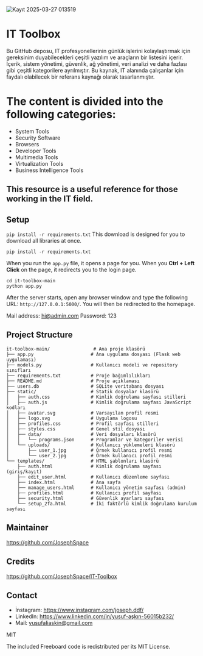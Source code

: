 
![Kayıt 2025-03-27 013519](https://github.com/user-attachments/assets/817f66c1-72b1-40dd-b059-2c9ee2ec7118)

# IT Toolbox

Bu GitHub deposu, IT profesyonellerinin günlük işlerini kolaylaştırmak için gereksinim duyabilecekleri çeşitli yazılım ve araçların bir listesini içerir. İçerik, sistem yönetimi, güvenlik, ağ yönetimi, veri analizi ve daha fazlası gibi çeşitli kategorilere ayrılmıştır. Bu kaynak, IT alanında çalışanlar için faydalı olabilecek bir referans kaynağı olarak tasarlanmıştır.

# The content is divided into the following categories:

* System Tools
* Security Software
* Browsers
* Developer Tools
* Multimedia Tools
* Virtualization Tools
* Business Intelligence Tools
    
## This resource is a useful reference for those working in the IT field.

## Setup

`pip install -r requirements.txt` This download is designed for you to download all libraries at once.

```
pip install -r requirements.txt
```
When you run the `app.py` file, it opens a page for you. When you **Ctrl + Left Click** on the page, it redirects you to the login page.

```
cd it-toolbox-main
python app.py
```

After the server starts, open any browser window and type the following URL: `http://127.0.0.1:5000/`. You will then be redirected to the homepage.

Mail address: hi@admin.com Password: 123 

## Project Structure

```
it-toolbox-main/                # Ana proje klasörü
├── app.py                     # Ana uygulama dosyası (Flask web uygulaması)
├── models.py                  # Kullanıcı modeli ve repository sınıfları
├── requirements.txt           # Proje bağımlılıkları
├── README.md                  # Proje açıklaması
├── users.db                   # SQLite veritabanı dosyası
├── static/                    # Statik dosyalar klasörü
│   ├── auth.css               # Kimlik doğrulama sayfası stilleri
│   ├── auth.js                # Kimlik doğrulama sayfası JavaScript kodları
│   ├── avatar.svg             # Varsayılan profil resmi
│   ├── logo.svg               # Uygulama logosu
│   ├── profiles.css           # Profil sayfası stilleri
│   ├── styles.css             # Genel stil dosyası
│   ├── data/                  # Veri dosyaları klasörü
│   │   └── programs.json      # Programlar ve kategoriler verisi
│   └── uploads/               # Kullanıcı yüklemeleri klasörü
│       ├── user_1.jpg         # Örnek kullanıcı profil resmi
│       └── user_2.jpg         # Örnek kullanıcı profil resmi
└── templates/                 # HTML şablonları klasörü
    ├── auth.html              # Kimlik doğrulama sayfası (giriş/kayıt)
    ├── edit_user.html         # Kullanıcı düzenleme sayfası
    ├── index.html             # Ana sayfa
    ├── manage_users.html      # Kullanıcı yönetim sayfası (admin)
    ├── profiles.html          # Kullanıcı profil sayfası
    ├── security.html          # Güvenlik ayarları sayfası
    └── setup_2fa.html         # İki faktörlü kimlik doğrulama kurulum sayfası
```
## Maintainer

https://github.com/JosephSpace

## Credits

https://github.com/JosephSpace/IT-Toolbox

## Contact

- İnstagram: https://www.instagram.com/joseph.ddf/
- LinkedIn: https://www.linkedin.com/in/yusuf-aşkın-56015b232/
- Mail: yusufaliaskin@gmail.com

MIT

The included Freeboard code is redistributed per its MIT License.
